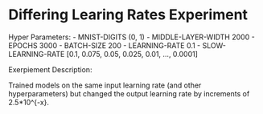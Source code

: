 # Differing Learing Rates Experiment

Hyper Parameters:
	- MNIST-DIGITS (0, 1)
	- MIDDLE-LAYER-WIDTH 2000
	- EPOCHS 3000
	- BATCH-SIZE 200
	- LEARNING-RATE 0.1
	- SLOW-LEARNING-RATE [0.1, 0.075, 0.05, 0.025, 0.01, ..., 0.0001]

Exerpiement Description:
	
Trained models on the same input learning rate (and other hyperparameters) but changed the output learning rate by increments of 2.5*10^{-x}.

